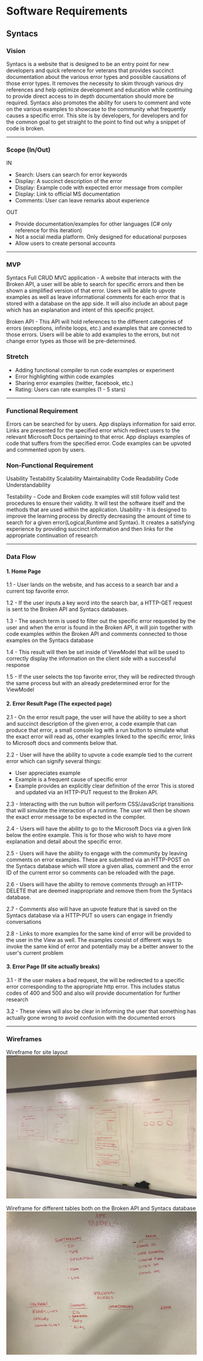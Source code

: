 # Software Requirements
## Syntacs

 ### Vision
Syntacs is a website that is designed to be an entry point for new developers and quick reference for veterans that provides succinct documentation about the various error types and possible causations of those error types. It removes the necessity to skim through various dry references and help optimize development and education while continuing to provide direct access to in depth documentation should more be required. Syntacs also promotes the ability for users to comment and vote on the various examples to showcase to the community what frequently causes a specific error. This site is by developers, for developers and for the common goal to get straight to the point to find out why a snippet of code is broken.
***
### Scope (In/Out)
IN
- Search: Users can search for error keywords
- Display: A succinct description of the error
- Display: Example code with expected error message from compiler
- Display: Link to official MS documentation
- Comments: User can leave remarks about experience

OUT
- Provide documentation/examples for other languages (C# only reference for this iteration)
- Not a social media platform. Only designed for educational purposes
- Allow users to create personal accounts
***
### MVP
Syntacs Full CRUD MVC application -
A website that interacts with the Broken API, a user will be able to search for specific errors and then be shown a simplified version of that error. Users will be able to upvote examples as well as leave informational comments for each error that is stored with a database on the app side. It will also include an about page which has an explanation and intent of this specific project.

Broken API -
This API will hold references to the different categories of errors (exceptions, infinite loops, etc.) and examples that are connected to those errors. Users will be able to add examples to the errors, but not change error types as those will be pre-determined. 

### Stretch
- Adding functional compiler to run code examples or experiment
- Error highlighting within code examples
- Sharing error examples (twitter, facebook, etc.)
- Rating: Users can rate examples (1 - 5 stars)
***
### Functional Requirement
Errors can be searched for by users.
App displays information for said error.
Links are presented for the specified error which redirect users to the relevant Microsoft Docs pertaining to that error.
App displays examples of code that suffers from the specified error.
Code examples can be upvoted and commented upon by users.

### Non-Functional Requirement
Usability
Testability
Scalability
Maintainability
Code Readability
Code Understandability

Testability -  Code and Broken code examples will still follow valid test procedures to ensure their validity. It will test the software itself and the methods that are used within the application. 
Usability - It is designed to improve the learning process by directly decreasing the amount of time to search for a given error(Logical,Runtime and Syntax). It creates a satisfying experience by providing succinct information and then links for the appropriate continuation of research
***
### Data Flow
#### 1. Home Page
1.1 - User lands on the website, and has access to a search bar and a current top favorite error.

1.2 - If the user inputs a key word into the search bar, a HTTP-GET request is sent to the Broken API and Syntacs databases.

1.3 - The search term is used to filter out the specific error requested by the user and when the error is found in the Broken API, it will join together with code examples within the Broken API and comments connected to those examples on the Syntacs database

1.4 - This result will then be set inside of ViewModel that will be used to correctly display the information on the client side with a successful response

1.5 - If the user selects the top favorite error, they will be redirected through the same process but with an already predetermined error for the ViewModel

#### 2. Error Result Page (The expected page)
2.1 - On the error result page, the user will have the ability to see a short and succinct description of the given error, a code example that can produce that error, a small console log with a run button to simulate what the exact error will read as, other examples linked to the specific error, links to Microsoft docs and comments below that.

2.2 - User will have the ability to upvote a code example tied to the current error which can signify several things:
   * User appreciates example
   * Example is a frequent cause of specific error
   * Example provides an explicitly clear definition of the error
This is stored and updated via an HTTP-PUT request to the Broken API.

2.3 - Interacting with the run button will perform CSS/JavaScript transitions that will simulate the interaction of a runtime. The user will then be shown the exact error message to be expected in the compiler.

2.4 - Users will have the ability to go to the Microsoft Docs via a given link below the entire example. This is for those who wish to have more explanation and detail about the specific error.

2.5 - Users will have the ability to engage with the community by leaving comments on error examples. These are submitted via an HTTP-POST on the Syntacs database which will store a given alias, comment and the error ID of the current error so comments can be reloaded with the page.

2.6 - Users will have the ability to remove comments through an HTTP-DELETE that are deemed inappropriate and remove them from the Syntacs database.

2.7 - Comments also will have an upvote feature that is saved on the Syntacs database via a HTTP-PUT so users can engage in friendly conversations

2.8 - Links to more examples for the same kind of error will be provided to the user in the View as well. The examples consist of different ways to invoke the same kind of error and potentially may be a better answer to the user's current problem

#### 3. Error Page (If site actually breaks)

3.1 - If the user makes a bad request, the will be redirected to a specific error corresponding to the appropriate http error. This includes status codes of 400 and 500 and also will provide documentation for further research

3.2 - These views will also be clear in informing the user that something has actually gone wrong to avoid confusion with the documented errors
***
### Wireframes 

Wireframe for site layout
![wireframes v1](wireframe_v1.JPG)

Wireframe for different tables both on the Broken API and Syntacs database
![data tables](data_tables.JPG)
